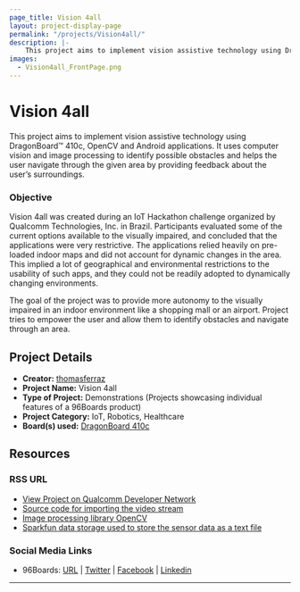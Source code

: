 ```yaml
---
page_title: Vision 4all
layout: project-display-page
permalink: "/projects/Vision4all/"
description: |-
    This project aims to implement vision assistive technology using DragonBoard™ 410c, OpenCV and Android applications. It uses computer vision and image processing to identify possible obstacles and helps the user navigate through the given area by providing feedback about the user’s surroundings.
images:
  - Vision4all_FrontPage.png
---
```

# Vision 4all

This project aims to implement vision assistive technology using DragonBoard™ 410c, OpenCV and Android applications. It uses computer vision and image processing to identify possible obstacles and helps the user navigate through the given area by providing feedback about the user’s surroundings.

### Objective

Vision 4all was created during an IoT Hackathon challenge organized by Qualcomm Technologies, Inc. in Brazil. Participants evaluated some of the current options available to the visually impaired, and concluded that the applications were very restrictive. The applications relied heavily on pre-loaded indoor maps and did not account for dynamic changes in the area. This implied a lot of geographical and environmental restrictions to the usability of such apps, and they could not be readily adopted to dynamically changing environments.

The goal of the project was to provide more autonomy to the visually impaired in an indoor environment like a shopping mall or an airport. Project tries to empower the user and allow them to identify obstacles and navigate through an area.

## Project Details

- **Creator:** [thomasferraz](https://www.instructables.com/member/thomasferraz/)
- **Project Name:** Vision 4all
- **Type of Project:** Demonstrations (Projects showcasing individual features of a 96Boards product)
- **Project Category:** IoT, Robotics, Healthcare
- **Board(s) used:** [DragonBoard 410c](http://www.96boards.org/product/dragonboard410c/)

## Resources

### RSS URL

- [View Project on Qualcomm Developer Network](https://developer.qualcomm.com/project/vision-4all)
- [Source code for importing the video stream](http://www.instructables.com/id/Vision-4all-Sistema-Visão-Assistida-Para-Deficient/)
- [Image processing library OpenCV](http://opencv.org/)
- [Sparkfun data storage used to store the sensor data as a text file](https://data.sparkfun.com/)

### Social Media Links

- 96Boards: [URL](http://www.96boards.org/) &#124; [Twitter](https://twitter.com/96boards) &#124; [Facebook](https://www.facebook.com/96Boards) &#124; [Linkedin](https://www.linkedin.com/showcase/6637095/)


***
